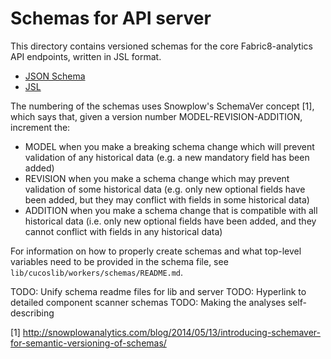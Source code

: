 # Schemas for API server

This directory contains versioned schemas for the core Fabric8-analytics API
endpoints, written in JSL format.

 * [JSON Schema](http://json-schema.org/documentation.html)
 * [JSL](https://jsl.readthedocs.io/en/latest/tutorial.html)

The numbering of the schemas uses Snowplow's SchemaVer concept [1], which says
that, given a version number MODEL-REVISION-ADDITION, increment the:

* MODEL when you make a breaking schema change which will prevent validation
  of any historical data (e.g. a new mandatory field has been added)
* REVISION when you make a schema change which may prevent validation of
  some historical data (e.g. only new optional fields have been added, but they
  may conflict with fields in some historical data)
* ADDITION when you make a schema change that is compatible with all
  historical data (i.e. only new optional fields have been added, and they
  cannot conflict with fields in any historical data)

For information on how to properly create schemas and what top-level variables
need to be provided in the schema file, see `lib/cucoslib/workers/schemas/README.md`.

TODO: Unify schema readme files for lib and server
TODO: Hyperlink to detailed component scanner schemas
TODO: Making the analyses self-describing

[1] http://snowplowanalytics.com/blog/2014/05/13/introducing-schemaver-for-semantic-versioning-of-schemas/
